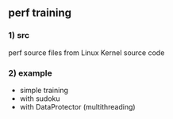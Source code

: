 ## perf training

### 1) src
perf source files from Linux Kernel source code

### 2) example

- simple training
- with sudoku
- with DataProtector (multithreading)